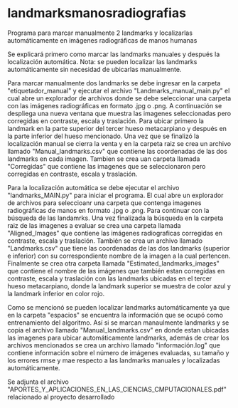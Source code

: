 # landmarksmanosradiografias
Programa para marcar manualmente 2 landmarks y localizarlas automáticamente en imágenes radiográficas de manos humanas

Se explicará primero como marcar las landmarks manuales y después la localización automática. Nota: se pueden localizar las landmarks automáticamente sin necesidad de
ubicarlas manualmente.

Para marcar manualmente dos landmarks se debe ingresar en la carpeta "etiquetador_manual" y ejecutar el archivo "Landmarks_manual_main.py" el cual abre un explorador de archivos
donde se debe seleccionar una carpeta con las imágenes radiográficas en formato .jpg o .png. A continuación se despliega una nueva ventana que muestra las imagenes seleccionadas 
pero corregidas en contraste, escala y traslación. Para ubicar primero la landmark en la parte superior del tercer hueso metacarpiano y después en la parte inferior
del hueso mencionado. Una vez que se finalizó la localización manual se cierra la venta y en la carpeta raiz se crea un archivo llamado "Manual_landmarks.csv" que contiene
las coordenadas de las dos landmarks en cada imagen. Tambien se crea uan carpeta llamada "Corregidas" que contiene las imagenes que se seleccionaron pero corregidas en contraste, 
escala y traslación.

Para la localización automática se debe ejecutar el archivo "landmarks_MAIN.py" para iniciar el programa. El cual abre un explorador de archivos para seleccioanr una 
carpeta que contenga imagenes radiográficas de manos en formato .jpg o .png. Para continuar con la búsqueda de las landamrks. Una vez finalizada la búsqueda en la carpeta raiz
de las imagenes a evaluar se crea una carpeta llamada "Aligned_Images" que contiene las imágenes radiograficas corregidas en contraste, escala y traslación. También se crea un 
archivo llamado "Landmarks.csv" que tiene las coordenadas de las dos landmarks (superior e inferior) con su correspondiente nombre de la imagen a la cual pertencen. Finalmente se 
crea otra carpeta llamada "Estimated_landmarks_images" que contiene el nombre de las imágenes que también estan corregidas en contraste, escala y traslación con las landmarks 
ubicadas en el tercer hueso metacarpiano, donde la landmark superior se muestra de color azul y la landmark inferior en color rojo.

Como se mencionó se pueden localizar landmarks automáticamente ya que en la carpeta "espacios" se encuentra la información que se ocupó como entrenamiento del algoritmo. Así si
se marcan manaulmente landmarks y se copia el archivo llamado "Manual_landmarks.csv" en donde estan ubicadas las imagenes para ubicar automáticamente landmarks, además de crear 
los archivos mencionados se crea un archivo llamado "información.log" que contiene información sobre el número de imágenes evaluadas, su tamaño y los errores rmse y mae
respecto a las landmarks manuales y localizadas automáticamente.

Se adjunta el archivo "APORTES_Y_APLICACIONES_EN_LAS_CIENCIAS_CMPUTACIONALES.pdf" relacionado al proyecto desarrollado
